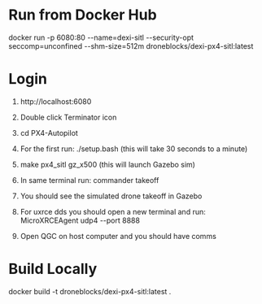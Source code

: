 # Run from Docker Hub
docker run -p 6080:80 --name=dexi-sitl --security-opt seccomp=unconfined --shm-size=512m droneblocks/dexi-px4-sitl:latest

# Login

1. http://localhost:6080

2. Double click Terminator icon

3. cd PX4-Autopilot

4. For the first run: ./setup.bash (this will take 30 seconds to a minute)

5. make px4_sitl gz_x500 (this will launch Gazebo sim)

6. In same terminal run: commander takeoff

7. You should see the simulated drone takeoff in Gazebo

8. For uxrce dds you should open a new terminal and run: MicroXRCEAgent udp4 --port 8888

9. Open QGC on host computer and you should have comms




# Build Locally

docker build -t droneblocks/dexi-px4-sitl:latest .

